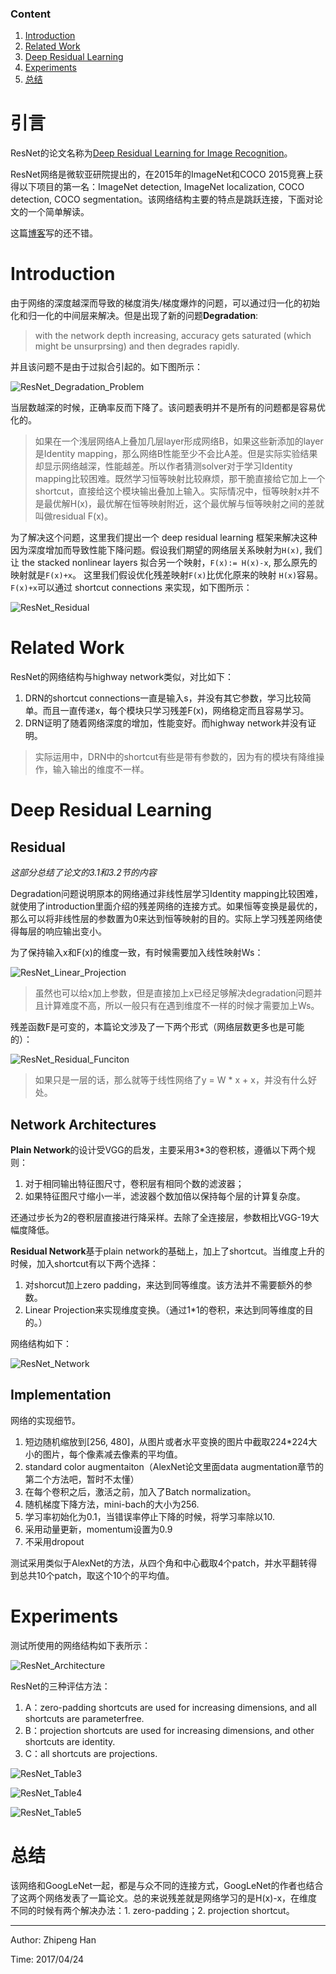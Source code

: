 ### Content
1. [Introduction](#introduction)
2. [Related Work](#related-work)
3. [Deep Residual Learning](#deep-residual-learning)
4. [Experiments](#experiments)
5. [总结](#总结)

# 引言

ResNet的论文名称为[Deep Residual Learning for Image Recognition](https://arxiv.org/pdf/1512.03385.pdf)。

ResNet网络是微软亚研院提出的，在2015年的ImageNet和COCO 2015竞赛上获得以下项目的第一名：ImageNet detection, ImageNet localization, COCO detection, COCO segmentation。该网络结构主要的特点是跳跃连接，下面对论文的一个简单解读。

这篇[博客](http://blog.csdn.net/u011534057/article/details/51819968)写的还不错。

# Introduction

由于网络的深度越深而导致的梯度消失/梯度爆炸的问题，可以通过归一化的初始化和归一化的中间层来解决。但是出现了新的问题**Degradation**:

> with the network depth increasing, accuracy gets saturated (which might be unsurprsing) and then degrades rapidly.

并且该问题不是由于过拟合引起的。如下图所示：

![ResNet_Degradation_Problem](https://github.com/OneDirection9/Essay/blob/master/MarkdownImages/ResNet_Degradation_Problem.png?raw=true)

当层数越深的时候，正确率反而下降了。该问题表明并不是所有的问题都是容易优化的。

> 如果在一个浅层网络A上叠加几层layer形成网络B，如果这些新添加的layer是Identity mapping，那么网络B性能至少不会比A差。但是实际实验结果却显示网络越深，性能越差。所以作者猜测solver对于学习Identity mapping比较困难。既然学习恒等映射比较麻烦，那干脆直接给它加上一个shortcut，直接给这个模块输出叠加上输入。实际情况中，恒等映射x并不是最优解H(x)，最优解在恒等映射附近，这个最优解与恒等映射之间的差就叫做residual F(x)。

为了解决这个问题，这里我们提出一个 deep residual learning 框架来解决这种因为深度增加而导致性能下降问题。假设我们期望的网络层关系映射为`H(x)`, 我们让 the stacked nonlinear layers 拟合另一个映射，`F(x):= H(x)-x`, 那么原先的映射就是`F(x)+x`。 这里我们假设优化残差映射`F(x)`比优化原来的映射 `H(x)`容易。`F(x)+x`可以通过 shortcut connections 来实现，如下图所示：

![ResNet_Residual](https://github.com/OneDirection9/Essay/blob/master/MarkdownImages/ResNet_Residual.png?raw=true)

# Related Work

ResNet的网络结构与highway network类似，对比如下：

1. DRN的shortcut connections一直是输入s，并没有其它参数，学习比较简单。而且一直传递x，每个模块只学习残差F(x)，网络稳定而且容易学习。
2. DRN证明了随着网络深度的增加，性能变好。而highway network并没有证明。

> 实际运用中，DRN中的shortcut有些是带有参数的，因为有的模块有降维操作，输入输出的维度不一样。

# Deep Residual Learning

## Residual

*这部分总结了论文的3.1和3.2节的内容*

Degradation问题说明原本的网络通过非线性层学习Identity mapping比较困难，就使用了introduction里面介绍的残差网络的连接方式。如果恒等变换是最优的，那么可以将非线性层的参数置为0来达到恒等映射的目的。实际上学习残差网络使得每层的响应输出变小。

为了保持输入x和F(x)的维度一致，有时候需要加入线性映射Ws：

![ResNet_Linear_Projection](https://github.com/OneDirection9/Essay/blob/master/MarkdownImages/ResNet_Linear_Projection.png?raw=true)

> 虽然也可以给x加上参数，但是直接加上x已经足够解决degradation问题并且计算难度不高，所以一般只有在遇到维度不一样的时候才需要加上Ws。

残差函数F是可变的，本篇论文涉及了一下两个形式（网络层数更多也是可能的）：

![ResNet_Residual_Funciton](https://github.com/OneDirection9/Essay/blob/master/MarkdownImages/ResNet_Residual_Function.png?raw=true)

> 如果只是一层的话，那么就等于线性网络了y = W * x + x，并没有什么好处。

## Network Architectures

**Plain Network**的设计受VGG的启发，主要采用3*3的卷积核，遵循以下两个规则：

1. 对于相同输出特征图尺寸，卷积层有相同个数的滤波器；
2. 如果特征图尺寸缩小一半，滤波器个数加倍以保持每个层的计算复杂度。

还通过步长为2的卷积层直接进行降采样。去除了全连接层，参数相比VGG-19大幅度降低。

**Residual Network**基于plain network的基础上，加上了shortcut。当维度上升的时候，加入shortcut有以下两个选择：

1. 对shorcut加上zero padding，来达到同等维度。该方法并不需要额外的参数。
2. Linear Projection来实现维度变换。（通过1*1的卷积，来达到同等维度的目的。）

网络结构如下：

![ResNet_Network](https://github.com/OneDirection9/Essay/blob/master/MarkdownImages/ResNet_Network.png?raw=true)

## Implementation

网络的实现细节。

1. 短边随机缩放到[256, 480]，从图片或者水平变换的图片中截取224*224大小的图片，每个像素减去像素的平均值。
2. standard color augmentaiton（AlexNet论文里面data augmentation章节的第二个方法吧，暂时不太懂）
3. 在每个卷积之后，激活之前，加入了Batch normalization。
4. 随机梯度下降方法，mini-bach的大小为256.
5. 学习率初始化为0.1，当错误率停止下降的时候，将学习率除以10.
6. 采用动量更新，momentum设置为0.9
7. 不采用dropout

测试采用类似于AlexNet的方法，从四个角和中心截取4个patch，并水平翻转得到总共10个patch，取这个10个的平均值。

# Experiments

测试所使用的网络结构如下表所示：

![ResNet_Architecture](https://github.com/OneDirection9/Essay/blob/master/MarkdownImages/ResNet_Architecture.png?raw=true)

ResNet的三种评估方法：

1. A：zero-padding shortcuts are used for increasing dimensions, and all shortcuts are parameterfree.
2. B：projection shortcuts are used for increasing dimensions, and other
shortcuts are identity.
3. C：all shortcuts are projections.

![ResNet_Table3](https://github.com/OneDirection9/Essay/blob/master/MarkdownImages/ResNet_Table3.png?raw=true)

![ResNet_Table4](https://github.com/OneDirection9/Essay/blob/master/MarkdownImages/ResNet_Table4.png?raw=true)

![ResNet_Table5](https://github.com/OneDirection9/Essay/blob/master/MarkdownImages/ResNet_Table5.png?raw=true)

# 总结

该网络和GoogLeNet一起，都是与众不同的连接方式，GoogLeNet的作者也结合了这两个网络发表了一篇论文。总的来说残差就是网络学习的是H(x)-x，在维度不同的时候有两个解决办法：1. zero-padding；2. projection shortcut。

***

Author: Zhipeng Han

Time: 2017/04/24
